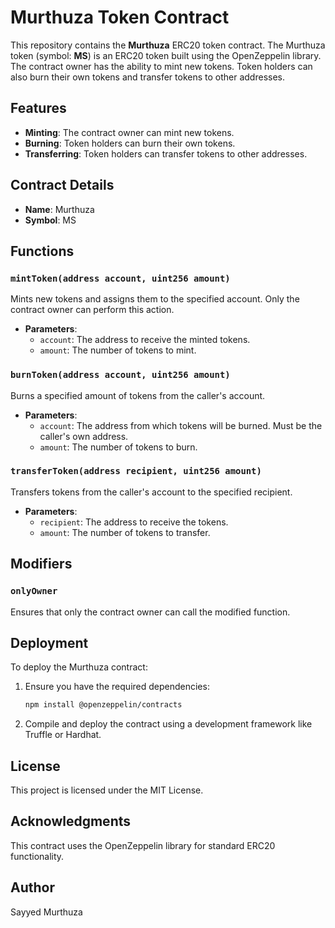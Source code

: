 # Murthuza Token Contract

This repository contains the **Murthuza** ERC20 token contract. The Murthuza token (symbol: **MS**) is an ERC20 token built using the OpenZeppelin library. The contract owner has the ability to mint new tokens. Token holders can also burn their own tokens and transfer tokens to other addresses.

## Features

- **Minting**: The contract owner can mint new tokens.
- **Burning**: Token holders can burn their own tokens.
- **Transferring**: Token holders can transfer tokens to other addresses.

## Contract Details

- **Name**: Murthuza
- **Symbol**: MS

## Functions

### `mintToken(address account, uint256 amount)`

Mints new tokens and assigns them to the specified account. Only the contract owner can perform this action.

- **Parameters**:
  - `account`: The address to receive the minted tokens.
  - `amount`: The number of tokens to mint.

### `burnToken(address account, uint256 amount)`

Burns a specified amount of tokens from the caller's account.

- **Parameters**:
  - `account`: The address from which tokens will be burned. Must be the caller's own address.
  - `amount`: The number of tokens to burn.

### `transferToken(address recipient, uint256 amount)`

Transfers tokens from the caller's account to the specified recipient.

- **Parameters**:
  - `recipient`: The address to receive the tokens.
  - `amount`: The number of tokens to transfer.

## Modifiers

### `onlyOwner`

Ensures that only the contract owner can call the modified function.

## Deployment

To deploy the Murthuza contract:

1. Ensure you have the required dependencies:

   ```bash
   npm install @openzeppelin/contracts
2. Compile and deploy the contract using a development framework like Truffle or Hardhat.
## License
This project is licensed under the MIT License.

## Acknowledgments
This contract uses the OpenZeppelin library for standard ERC20 functionality.
## Author
Sayyed Murthuza
